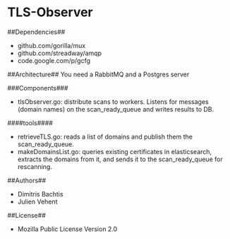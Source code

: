 TLS-Observer
============

##Dependencies##

 * github.com/gorilla/mux
 * github.com/streadway/amqp
 * code.google.com/p/gcfg

##Architecture##
You need a RabbitMQ and a Postgres server

###Components###

 * tlsObserver.go: distribute scans to workers. Listens for messages (domain names) on the scan\_ready\_queue and writes results to DB.

####tools####

 * retrieveTLS.go: reads a list of domains and publish them the scan\_ready\_queue.
 * makeDomainsList.go: queries existing certificates in elasticsearch, extracts the domains from it, and sends it to the scan\_ready\_queue for rescanning.

##Authors##

 * Dimitris Bachtis
 * Julien Vehent

##License##

 * Mozilla Public License Version 2.0
